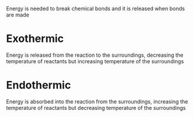 Energy is needed to break chemical bonds and it is released when bonds are made

# Exothermic

Energy is released from the reaction to the surroundings, decreasing the temperature of reactants but increasing temperature of the surroundings

# Endothermic

Energy is absorbed into the reaction from the surroundings, increasing the temperature of reactants but decreasing temperature of the surroundings
